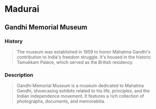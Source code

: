# Madurai 
 ## Gandhi Memorial Museum 
  
 ### History 
 > The museum was established in 1959 to honor Mahatma Gandhi's contribution to India's freedom struggle. It's housed in the historic Tamukkam Palace, which served as the British residency. 
  
 ### Description 
 > Gandhi Memorial Museum is a museum dedicated to Mahatma Gandhi, showcasing exhibits related to his life, principles, and the Indian independence movement. It features a rich collection of photographs, documents, and memorabilia.